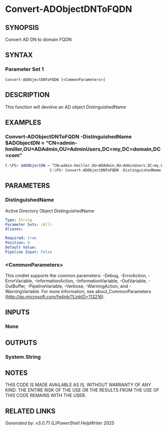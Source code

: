 ﻿# Convert-ADObjectDNToFQDN

## SYNOPSIS
Convert AD DN to domain FQDN

## SYNTAX

### Parameter Set 1
```
Convert-ADObjectDNToFQDN [<CommonParameters>]
```

## DESCRIPTION
This function will devolve an AD object DistinguishedName

## EXAMPLES

### Convert-ADObjectDNToFQDN -DistinguishedName $ADObjectDN = “CN=admin-hmiller,OU=ADAdmin,OU=AdminUsers,DC=my,DC=domain,DC=com”

```powershell
C:\PS> $ADObjectDN = “CN=admin-hmiller,OU=ADAdmin,OU=AdminUsers,DC=my,DC=domain,DC=com”
					C:\PS> Convert-ADObjectDNToFQDN -DistinguishedName $ADObjectDN
```

## PARAMETERS

### DistinguishedName
Active Directory Object DistinguishedName

```yaml
Type: String
Parameter Sets: (All)
Aliases: 

Required: true
Position: 0
Default Value: 
Pipeline Input: False
```

### \<CommonParameters\>
This cmdlet supports the common parameters: -Debug, -ErrorAction, -ErrorVariable, -InformationAction, -InformationVariable, -OutVariable, -OutBuffer, -PipelineVariable, -Verbose, -WarningAction, and -WarningVariable. For more information, see about_CommonParameters (http://go.microsoft.com/fwlink/?LinkID=113216).

## INPUTS

### None


## OUTPUTS

### System.String


## NOTES

THIS CODE IS MADE AVAILABLE AS IS, WITHOUT WARRANTY OF ANY KIND. THE ENTIRE RISK OF THE USE OR THE RESULTS FROM THE USE OF THIS CODE REMAINS WITH THE USER.

## RELATED LINKS


*Generated by: v3.0.71 (L)PowerShell HelpWriter 2025*
